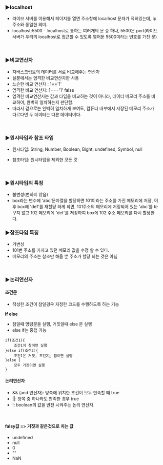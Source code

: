 ### ▶localhost

- 라이브 서버를 이용해서 페이지를 열면 주소창에 localhost 문자가 적혀있는데, ip주소와 동일한 의미.
- localhost:5500 - localhost로 통하는 여러개의 문 중 하나, 5500은 port(라이브 서버가 우리의 localhost로 접근할 수 있도록 열어둔 5500이라는 번호를 가진 문)

<br>

### ▶비교연산자 

- 자바스크립트의 데이터를 서로 비교해주는 연산자
- 실문에서는 엄격한 비교연산자만 사용
- 느슨한 비교 연산자 : 1=='1'
- 엄격한 비교 연산자: 1==='1' false
- 엄격한 비교연산자는 값과 타입을 비교하는 것이 아니라, 데이터 메모리 주소를 비교하여, 완벽히 일치하는지 판단함.
- 따라서 겉으로는 완벽히 일치하게 보여도, 컴퓨터 내부에서 저장된 메모리 주소가 다르다면 두 데이터는 다른 데이터이다.

<br>

### ▶원시타입과 참조 타입

- 원시타입: String, Number, Boolean, Bight, undefined, Symbol, null

- 참조타입: 원시타입을 제외한 모든 것

<br>

### ▶원시타입의 특징

- 불변성(변하지 않음)
- box라는 변수에 'abc'문자열을 할당하면 101이라는 주소를 가진 메모리에 저장, 이후 box에 'def'를 재할당 하게 되면, 101주소의 메모리에 저장되어 있는 'abc'를 바꾸지 않고 102 메모리에 'def'를 저장하여 box에 102 주소 메모리를 다시 할당한다.

### ▶참조타입 특징

- 가변성
- 101번 주소를 가지고 있던 메모리 값을 수정 할 수 있다.
- 메모리의 주소는 참조만 해올 뿐 주소가 할당 되는 것은 아님

<br>

### ▶논리연산자

#### 조건문

- 작성한 조건이 참일경우 지정한 코드를 수행하도록 하는 기능

**if else**

- 참일때 명령문을 실행, 거짓일때 else 문 실행
- else if는 중첩 가능

```
if(조건1){
	조건1이 참이면 실행
}else if(조건2){
	조건1은 거짓, 조건2는 참이면 실행
}else {
	모두 거짓이면 실행
}
```

#### 논리연산자

- && (and 연산자): 양쪽에 위치한 조건이 모두 만족할 때 true
- ||: 양쪽 중 하나라도 만족한 경우 true
- !: boolean의 값을 반전 시켜주는 논리 연산자.

<br> 

#### falsy값 => 거짓과 같은것으로 치는 값

- undefined
- null
- 0
- ""
- NaN